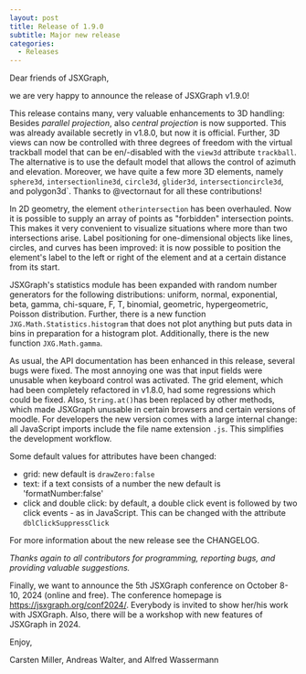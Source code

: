 ```yaml
---
layout: post
title: Release of 1.9.0
subtitle: Major new release
categories:
  - Releases
---
```


Dear friends of JSXGraph,

we are very happy to announce the release of JSXGraph v1.9.0!

This release contains many, very valuable enhancements to 3D handling: Besides *parallel projection*, also *central projection* is now supported. This was already available secretly in v1.8.0, but now it is official. Further, 3D views can now be controlled with three degrees of freedom with the virtual trackball model that can be en/-disabled with the `view3d` attribute `trackball`. The alternative is to use the default model that allows the control of azimuth and elevation.
Moreover, we have quite a few more 3D elements, namely `sphere3d`, `intersectionline3d`, `circle3d`, `glider3d`, `intersectioncircle3d`, and polygon3d`. Thanks to @vectornaut for all these contributions!

In 2D geometry, the element `otherintersection` has been overhauled. Now it is possible to supply an array of points as "forbidden" intersection points. This makes it very convenient to visualize situations where more than two intersections arise.
Label positioning for one-dimensional objects like lines, circles, and curves has been improved: it is now possible to position the element's label to the left or right of the element and at a certain distance from its start.

JSXGraph's statistics module has been expanded with random number generators for the following distributions: uniform, normal, exponential, beta, gamma, chi-square, F, T, binomial, geometric, hypergeometric, Poisson distribution. Further, there is a new function `JXG.Math.Statistics.histogram` that does not plot anything but puts data in bins in preparation for a histogram plot. Additionally, there is the new function `JXG.Math.gamma`.

As usual, the API documentation has been enhanced in this release, several bugs were fixed. The most annoying one was that input fields were unusable when keyboard control was activated. The grid element, which had been completely refactored in v1.8.0, had some regressions which could be fixed. Also, `String.at()`has been replaced by other methods, which made JSXGraph unusable in certain browsers and certain versions of moodle. For developers the new version comes with a large internal change: all JavaScript imports include the file name extension `.js`. This simplifies the development workflow.

Some default values for attributes have been changed:

- grid: new default is `drawZero:false`
- text: if a text consists of a number the new default is 'formatNumber:false'
- click and double click: by default, a double click event is followed by two click events - as in JavaScript. This can be changed with the attribute `dblClickSuppressClick`

For more information about the new release see the CHANGELOG.

*Thanks again to all contributors for programming, reporting bugs, and providing valuable suggestions.*

Finally, we want to announce the 5th JSXGraph conference on October 8-10, 2024 (online and free). The conference homepage is <https://jsxgraph.org/conf2024/>. Everybody is invited to show her/his work with JSXGraph. Also, there will be a workshop with new features of JSXGraph in 2024.

Enjoy, 

Carsten Miller, Andreas Walter, and Alfred Wassermann


